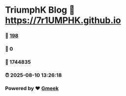 # TriumphK Blog :link: https://7r1UMPHK.github.io 
### :page_facing_up: [198](https://7r1UMPHK.github.io/tag.html) 
### :speech_balloon: 0 
### :hibiscus: 1744835 
### :alarm_clock: 2025-08-10 13:26:18 
### Powered by :heart: [Gmeek](https://github.com/Meekdai/Gmeek)
